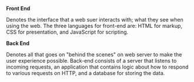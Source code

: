 **Front End**

Denotes the interface that a web suer interacts with; what they see when using the web. The three languages for front-end are: HTML for markup, CSS for presentation, and JavaScript for scripting. 

**Back End**

Denotes all that goes on "behind the scenes" on web server to make the user experience possible. Back-end consists of a server that listens to incoming requests, an application that contains logic about how to respond to various requests on HTTP, and a database for storing the data. 